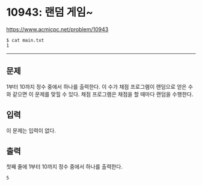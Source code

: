 # 10943: 랜덤 게임~

https://www.acmicpc.net/problem/10943

```
$ cat main.txt
1
```

---

## 문제

1부터 10까지 정수 중에서 하나를 출력한다. 이 수가 채점 프로그램이 랜덤으로 얻은
수와 같으면 이 문제를 맞힐 수 있다. 채점 프로그램은 채점을 할 때마다 랜덤을
수행한다.

## 입력

이 문제는 입력이 없다.

## 출력

첫째 줄에 1부터 10까지 정수 중에서 하나를 출력한다.

```
5
```
